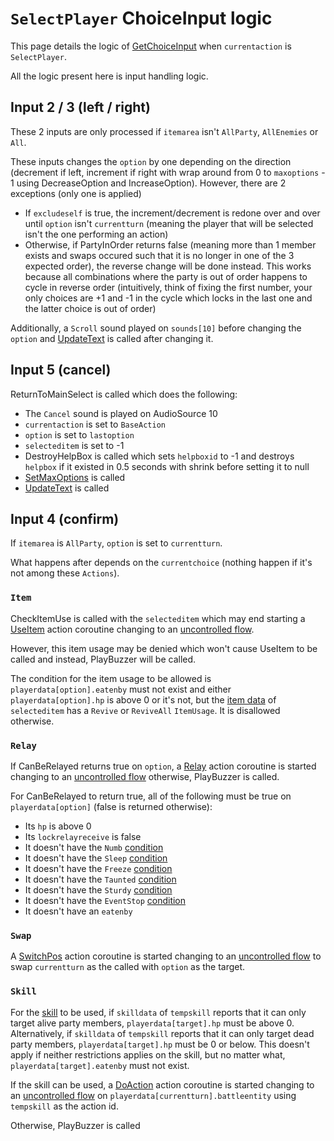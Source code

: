 # `SelectPlayer` ChoiceInput logic
This page details the logic of [GetChoiceInput](../GetChoiceInput.md) when `currentaction` is `SelectPlayer`.

All the logic present here is input handling logic.

## Input 2 / 3 (left / right)
These 2 inputs are only processed if `itemarea` isn't `AllParty`, `AllEnemies` or `All`.

These inputs changes the `option` by one depending on the direction (decrement if left, increment if right with wrap around from 0 to `maxoptions` - 1 using DecreaseOption and IncreaseOption). However, there are 2 exceptions (only one is applied)

- If `excludeself` is true, the increment/decrement is redone over and over until `option` isn't `currentturn` (meaning the player that will be selected isn't the one performing an action)
- Otherwise, if PartyInOrder returns false (meaning more than 1 member exists and swaps occured such that it is no longer in one of the 3 expected order), the reverse change will be done instead. This works because all combinations where the party is out of order happens to cycle in reverse order (intuitively, think of fixing the first number, your only choices are +1 and -1 in the cycle which locks in the last one and the latter choice is out of order)

Additionally, a `Scroll` sound played on `sounds[10]` before changing the `option` and [UpdateText](../../Visual%20rendering/UpdateText.md) is called after changing it.

## Input 5 (cancel)
ReturnToMainSelect is called which does the following:

- The `Cancel` sound is played on AudioSource 10
- `currentaction` is set to `BaseAction`
- `option` is set to `lastoption`
- `selecteditem` is set to -1
- DestroyHelpBox is called which sets `helpboxid` to -1 and destroys `helpbox` if it existed in 0.5 seconds with shrink before setting it to null
- [SetMaxOptions](../SetMaxOptions.md) is called
- [UpdateText](../../Visual%20rendering/UpdateText.md) is called

## Input 4 (confirm)
If `itemarea` is `AllParty`, `option` is set to `currentturn`.

What happens after depends on the `currentchoice` (nothing happen if it's not among these `Actions`).

### `Item`
CheckItemUse is called with the `selecteditem` which may end starting a [UseItem](../../Battle%20flow/Action%20coroutines/UseItem.md) action coroutine changing to an [uncontrolled flow](../../Battle%20flow/Update.md#uncontrolled-flow).

However, this item usage may be denied which won't cause UseItem to be called and instead, PlayBuzzer will be called.

The condition for the item usage to be allowed is `playerdata[option].eatenby` must not exist and either `playerdata[option].hp` is above 0 or it's not, but the [item data](../../../TextAsset%20Data/Items%20data.md) of `selecteditem` has a  `Revive` or `ReviveAll` `ItemUsage`. It is disallowed otherwise.

### `Relay`
If CanBeRelayed returns true on `option`, a [Relay](../../Battle%20flow/Action%20coroutines/Relay.md) action coroutine is started changing to an [uncontrolled flow](../../Battle%20flow/Update.md#uncontrolled-flow) otherwise, PlayBuzzer is called.

For CanBeRelayed to return true, all of the following must be true on `playerdata[option]` (false is returned otherwise):

- Its `hp` is above 0
- Its `lockrelayreceive` is false
- It doesn't have the `Numb` [condition](../../Actors%20states/Conditions.md)
- It doesn't have the `Sleep` [condition](../../Actors%20states/Conditions.md)
- It doesn't have the `Freeze` [condition](../../Actors%20states/Conditions.md)
- It doesn't have the `Taunted` [condition](../../Actors%20states/Conditions.md)
- It doesn't have the `Sturdy` [condition](../../Actors%20states/Conditions.md)
- It doesn't have the `EventStop` [condition](../../Actors%20states/Conditions.md)
- It doesn't have an `eatenby`

### `Swap`
A [SwitchPos](../../Battle%20flow/Action%20coroutines/SwitchPos.md) action coroutine is started changing to an [uncontrolled flow](../../Battle%20flow/Update.md#uncontrolled-flow) to swap `currentturn` as the called with `option` as the target.

### `Skill`
For the [skill](../../../Enums%20and%20IDs/Skills.md) to be used, if `skilldata` of `tempskill` reports that it can only target alive party members, `playerdata[target].hp` must be above 0. Alternatively, if `skilldata` of `tempskill` reports that it can only target dead party members, `playerdata[target].hp` must be 0 or below. This doesn't apply if neither restrictions applies on the skill, but no matter what, `playerdata[target].eatenby` must not exist.

If the skill can be used, a [DoAction](../../Battle%20flow/Action%20coroutines/DoAction.md) action coroutine is started changing to an [uncontrolled flow](../../Battle%20flow/Update.md#uncontrolled-flow) on `playerdata[currentturn].battleentity` using `tempskill` as the action id.

Otherwise, PlayBuzzer is called